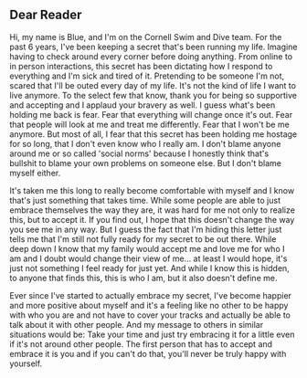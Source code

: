 ## Dear Reader

Hi, my name is Blue, and I'm on the Cornell Swim and Dive team. For the past 6 years, I've been keeping a secret that's been running my life. Imagine having to check around every corner before doing anything. From online to in person interactions, this secret has been dictating how I respond to everything and I'm sick and tired of it. Pretending to be someone I'm not, scared that I'll be outed every day of my life. It's not the kind of life I want to live anymore. To the select few that know, thank you for being so supportive and accepting and I applaud your bravery as well. I guess what's been holding me back is fear. Fear that everything will change once it's out. Fear that people will look at me and treat me differently. Fear that I won't be me anymore. But most of all, I fear that this secret has been holding me hostage for so long, that I don't even know who I really am. I don't blame anyone around me or so called 'social norms' because I honestly think that's bullshit to blame your own problems on someone else.  But I don't blame myself either.
	
It's taken me this long to really become comfortable with myself and I know that's just something that takes
time. While some people are able to just embrace themselves the way they are, it was hard for me not only to realize
this, but to accept it. If you find out, I hope that this doesn't change the way you see me in any way. But I guess
the fact that I'm hiding this letter just tells me that I'm still not fully ready for my secret to be out there.
While deep down I know that my family would accept me and love me for who I am and I doubt would change their view of
me... at least I would hope, it's just not something I feel ready for just yet. And while I know this is hidden, to
anyone that finds this, this is who I am, but it also doesn't define me.

Ever since I've started to actually embrace my secret, I've become happier and more positive about myself and
it's a feeling like no other to be happy with who you are and not have to cover your tracks and actually be able to
talk about it with other people. And my message to others in similar situations would be: Take your time and just try
embracing it for a little even if it's not around other people. The first person that has to accept and embrace it
is you and if you can't do that, you'll never be truly happy with yourself.

